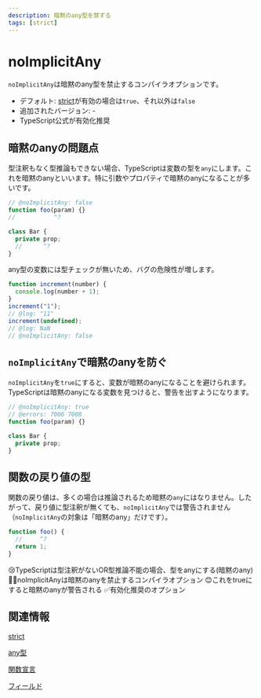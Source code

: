 ```yaml
---
description: 暗黙のany型を禁ずる
tags: [strict]
---
```


# noImplicitAny

`noImplicitAny`は暗黙のany型を禁止するコンパイラオプションです。

- デフォルト: [strict](./strict.md)が有効の場合は`true`、それ以外は`false`
- 追加されたバージョン: -
- TypeScript公式が有効化推奨

## 暗黙のanyの問題点

型注釈もなく型推論もできない場合、TypeScriptは変数の型を`any`にします。これを暗黙のanyといいます。特に引数やプロパティで暗黙のanyになることが多いです。

```ts twoslash title="暗黙のanyが発生する例"
// @noImplicitAny: false
function foo(param) {}
//           ^?

class Bar {
  private prop;
  //      ^?
}
```

any型の変数には型チェックが無いため、バグの危険性が増します。

```ts twoslash
function increment(number) {
  console.log(number + 1);
}
increment("1");
// @log: "11"
increment(undefined);
// @log: NaN
// @noImplicitAny: false
```

## `noImplicitAny`で暗黙のanyを防ぐ

`noImplicitAny`を`true`にすると、変数が暗黙のanyになることを避けられます。TypeScriptは暗黙のanyになる変数を見つけると、警告を出すようになります。

```ts twoslash title="暗黙のanyが警告される例"
// @noImplicitAny: true
// @errors: 7006 7008
function foo(param) {}

class Bar {
  private prop;
}
```

## 関数の戻り値の型

関数の戻り値は、多くの場合は推論されるため暗黙の`any`にはなりません。したがって、戻り値に型注釈が無くても、`noImplicitAny`では警告されません（`noImplicitAny`の対象は「暗黙のany」だけです）。

```ts twoslash
function foo() {
  //     ^?
  return 1;
}
```

<PostILearned>

😢TypeScriptは型注釈がないOR型推論不能の場合、型をanyにする(暗黙のany)
🙅‍♂️noImplicitAnyは暗黙のanyを禁止するコンパイラオプション
😊これをtrueにすると暗黙のanyが警告される
✅有効化推奨のオプション

</PostILearned>

## 関連情報

[strict](./strict.md)

[any型](../values-types-variables/any.md)

[関数宣言](../functions/function-declaration.md)

[フィールド](../object-oriented/class/fields.md)
